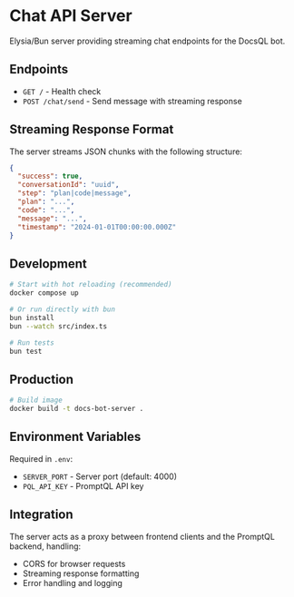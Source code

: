 # Chat API Server

Elysia/Bun server providing streaming chat endpoints for the DocsQL bot.

## Endpoints

- `GET /` - Health check
- `POST /chat/send` - Send message with streaming response

## Streaming Response Format

The server streams JSON chunks with the following structure:

```json
{
  "success": true,
  "conversationId": "uuid",
  "step": "plan|code|message",
  "plan": "...",
  "code": "...",
  "message": "...",
  "timestamp": "2024-01-01T00:00:00.000Z"
}
```

## Development

```sh
# Start with hot reloading (recommended)
docker compose up

# Or run directly with bun
bun install
bun --watch src/index.ts

# Run tests
bun test
```

## Production

```sh
# Build image
docker build -t docs-bot-server .
```

## Environment Variables

Required in `.env`:

- `SERVER_PORT` - Server port (default: 4000)
- `PQL_API_KEY` - PromptQL API key

## Integration

The server acts as a proxy between frontend clients and the PromptQL backend, handling:

- CORS for browser requests
- Streaming response formatting
- Error handling and logging
